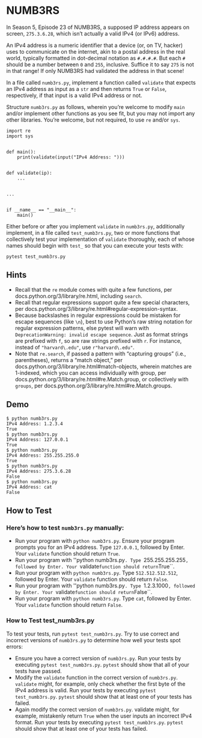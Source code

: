 # NUMB3RS
In Season 5, Episode 23 of NUMB3RS, a supposed IP address appears on screen, ``275.3.6.28``, which isn’t actually a valid IPv4 (or IPv6) address.

An IPv4 address is a numeric identifier that a device (or, on TV, hacker) uses to communicate on the internet, akin to a postal address in the real world, typically formatted in dot-decimal notation as ``#.#.#.#``. But each ``#`` should be a number between ``0`` and ``255``, inclusive. Suffice it to say ``275`` is not in that range! If only NUMB3RS had validated the address in that scene!

In a file called ``numb3rs.py``, implement a function called ``validate`` that expects an IPv4 address as input as a ``str`` and then returns ``True`` or ``False``, respectively, if that input is a valid IPv4 address or not.

Structure ``numb3rs.py`` as follows, wherein you’re welcome to modify ``main`` and/or implement other functions as you see fit, but you may not import any other libraries. You’re welcome, but not required, to use ``re`` and/or ``sys``.

````
import re
import sys


def main():
    print(validate(input("IPv4 Address: ")))


def validate(ip):
    ...


...


if __name__ == "__main__":
    main()
````

Either before or after you implement ``validate`` in ``numb3rs.py``, additionally implement, in a file called ``test_numb3rs.py``, two or more functions that collectively test your implementation of ``validate`` thoroughly, each of whose names should begin with ``test_`` so that you can execute your tests with:
````
pytest test_numb3rs.py
````

## Hints
* Recall that the ``re`` module comes with quite a few functions, per docs.python.org/3/library/re.html, including ``search``.
* Recall that regular expressions support quite a few special characters, per docs.python.org/3/library/re.html#regular-expression-syntax.
* Because backslashes in regular expressions could be mistaken for escape sequences (like ``\n``), best to use Python’s raw string notation for regular expression patterns, else pytest will warn with ``DeprecationWarning: invalid escape sequence``. Just as format strings are prefixed with ``f``, so are raw strings prefixed with ``r``. For instance, instead of ``"harvard\.edu"``, use ``r"harvard\.edu"``.
* Note that ``re.search``, if passed a pattern with “capturing groups” (i.e., parentheses), returns a “match object,” per docs.python.org/3/library/re.html#match-objects, wherein matches are 1-indexed, which you can access individually with group, per docs.python.org/3/library/re.html#re.Match.group, or collectively with ``groups``, per docs.python.org/3/library/re.html#re.Match.groups.

## Demo

````
$ python numb3rs.py                                                             
IPv4 Address: 1.2.3.4                                                           
True                                                                            
$ python numb3rs.py                                                             
IPv4 Address: 127.0.0.1                                                         
True                                                                            
$ python numb3rs.py                                                             
IPv4 Address: 255.255.255.0                                                     
True                                                                            
$ python numb3rs.py                                                             
IPv4 Address: 275.3.6.28   
False                                                                           
$ python numb3rs.py                                                             
IPv4 Address: cat                                                               
False    
````

## How to Test
### Here’s how to test ``numb3rs.py`` manually:

* Run your program with ``python numb3rs.py``. Ensure your program prompts you for an IPv4 address. Type ``127.0.0.1``, followed by Enter. Your ``validate`` function should return ``True``.
* Run your program with ''python numb3rs.py``. Type ``255.255.255.255``, followed by Enter. Your ``validate`` function should return ``True``.
* Run your program with ``python numb3rs.py``. Type ``512.512.512.512``, followed by Enter. Your ``validate`` function should return ``False``.
* Run your program with ''python numb3rs.py``. Type ``1.2.3.1000``, followed by Enter. Your ``validate`` function should return ``False``.
* Run your program with ``python numb3rs.py``. Type ``cat``, followed by Enter. Your ``validate`` function should return ``False``.

### How to Test test_numb3rs.py
To test your tests, run ``pytest test_numb3rs.py``. Try to use correct and incorrect versions of ``numb3rs.py`` to determine how well your tests spot errors:

* Ensure you have a correct version of ``numb3rs.py``. Run your tests by executing ``pytest test_numb3rs.py``. ``pytest`` should show that all of your tests have passed.
* Modify the ``validate`` function in the correct version of ``numb3rs.py``. ``validate`` might, for example, only check whether the first byte of the IPv4 address is valid. Run your tests by executing ``pytest test_numb3rs.py``. ``pytest`` should show that at least one of your tests has failed.
* Again modify the correct version of ``numb3rs.py``. validate might, for example, mistakenly return ``True`` when the user inputs an incorrect IPv4 format. Run your tests by executing ``pytest test_numb3rs.py``. ``pytest`` should show that at least one of your tests has failed.
